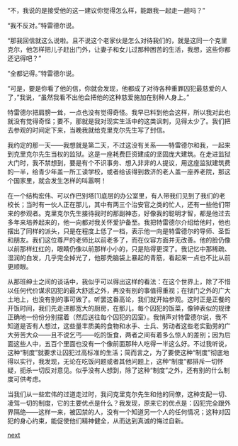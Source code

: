 
“不，我说的是接受他的这一建议你觉得怎么样，能跟我一起走一趟吗？”

“我不反对。”特雷德尔说。

“那我回信就这么说啦。且不说这个老家伙是怎么对待我们的，就是这同一个克里克尔，他怎样把儿子赶出门外，让妻子和女儿过那种困苦的生活，我想，这些你都还记得吧？”

“全都记得。”特雷德尔说。

“可是，要是你看了他的信，你就会发现，他都成了对待各种重罪囚犯最慈爱的人了，”我说，“虽然我看不出他会把他的这种慈爱施加在别种人身上。”

特雷德尔把肩膀一耸，一点也没有觉得奇怪。我早已料到他会这样，所以我对此也就没有觉得奇怪；要不，那就是我对现实生活中的这类讽刺，见得太少了。我们把去参观的时间定下来，当晚我就给克里克尔先生写了封信。

我约定的那一天——我想就是第二天，不过这没有关系——特雷德尔和我，一起来到克里克尔先生当权的监狱。这是一座耗费巨资建成的坚固庞大建筑。在走进监狱大门时，我不禁想到，要是有个不识事务、想入非非的人提议，用这座监狱建筑费的一半，给青少年盖一所工读学校，或者给该得到救济的老人盖一座养老院，那这个国家里，就会发生怎样的叫嚣啊！

在一个结构宏伟、可以作巴别塔[1]底层的办公室里，有人带我们见到了我们的老校长；当时有一伙人正在那儿，其中有两三个治安官之类的忙人，还有一些他们带来的参观者。克里克尔先生接待我时的那副神态，好像我的聪明才智，都是他过去多年来培养起来的，他一向都对我关怀爱护备至。我把特雷德尔介绍给他时，他也摆出了同样的派头，只是在程度上低了一档，表示他一向是特雷德尔的导师、圣哲和朋友。我们这位尊严的老师比以前老多了，而在仪容方面并无改善。他的脸仍像以前那样红红的，眼睛仍像以前那样小小的，只是陷得更深了。我记忆中那稀疏、湿润的白发，几乎完全掉光了，他那秃脑袋上暴起的青筋，看起来一点也不比从前更顺眼。

从那班绅士之间的谈话中，我似乎可以得出这样的看法：在这个世界上，除了不惜以任何代价谋求囚犯的最大舒适之外，再没有别的事值得重视；在狱门之外的广大土地上，也没有别的事可做了。听罢这番高论，我们就开始参观。这时正是正餐的开饭时间，我们先走进那宽大的厨房，在那儿，每个囚犯的饭菜，像钟表似的规律正确地一份份分别摆着（然后送往每个囚犯的囚室）。我悄声对特雷德尔说，我不知道是否有人想过，这些量丰质美的食物和水手、士兵、劳动者这些老实勤劳的广大劳苦大众——且不说乞丐——吃的饭食，两者之间有着多么惊人的差别；因为后面这些人中，五百个里面也没有一个像前面那种人吃得一半这么好。不过我听说，这种“制度”就要求让囚犯过高标准的生活；简而言之，为了要使这种“制度”彻底地得以实行，我发现，无论在吃饭问题或者其他问题上，这种“制度”都排斥一切怀疑，扼杀一切反对意见。似乎没有人想到，除了这种“制度”之外，还有别的什么制度可供考虑。

当我们从一些宏伟的过道走过时，我问克里克尔先生和他的同僚，这种支配一切、凌驾一切的制度，它的主要优点是什么？我发现，原来它的优点是：囚犯完全跟外界隔绝——这样一来，被囚禁的人，没有一个知道另一个人的任何情况；这种对囚犯的身心约束，能促使他们精神健全，从而达到真诚的悔过自新。

[next](page752)